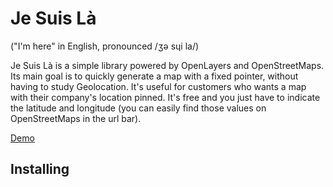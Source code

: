 # Je Suis Là

("I'm here" in English, pronounced /ʒə sɥi la/)

Je Suis Là is a simple library powered by OpenLayers and OpenStreetMaps. Its main goal is to quickly generate a map with a fixed pointer, without having to study Geolocation. It's useful for customers who wants a map with their company's location pinned. It's free and you just have to indicate the latitude and longitude (you can easily find those values on OpenStreetMaps in the url bar).

[Demo](https://starxmaker.github.io/je-suis-la)

## Installing
